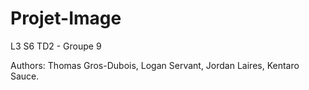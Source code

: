 # Projet-Image
 L3 S6
 TD2 - Groupe 9

 Authors:
 Thomas Gros-Dubois,
 Logan Servant,
 Jordan Laires,
 Kentaro Sauce.
 

